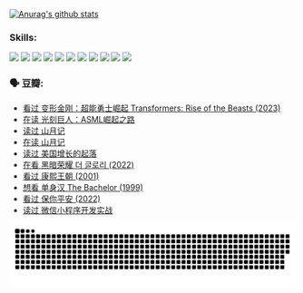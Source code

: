 
[![Anurag's github stats](https://github-readme-stats.vercel.app/api?username=w940853815)](https://github.com/anuraghazra/github-readme-stats)

### Skills:

<code><img height="32" src="https://cdn.jsdelivr.net/npm/simple-icons@v5/icons/python.svg"></code>
<code><img height="32" src="https://cdn.jsdelivr.net/npm/simple-icons@v5/icons/javascript.svg"></code>
<code><img height="32" src="https://cdn.jsdelivr.net/npm/simple-icons@v5/icons/django.svg"></code>
<code><img height="32" src="https://cdn.jsdelivr.net/npm/simple-icons@v5/icons/flask.svg"></code>
<code><img height="32" src="https://cdn.jsdelivr.net/npm/simple-icons@v5/icons/vuetify.svg"></code>
<code><img height="32" src="https://cdn.jsdelivr.net/npm/simple-icons@v5/icons/git.svg"></code>
<code><img height="32" src="https://cdn.jsdelivr.net/npm/simple-icons@v5/icons/docker.svg"></code>
<code><img height="32" src="https://cdn.jsdelivr.net/npm/simple-icons@v5/icons/postgresql.svg"></code>
<code><img height="32" src="https://cdn.jsdelivr.net/npm/simple-icons@v5/icons/elasticsearch.svg"></code>
<code><img height="32" src="https://cdn.jsdelivr.net/npm/simple-icons@v5/icons/macos.svg"></code>
<code><img height="32" src="https://cdn.jsdelivr.net/npm/simple-icons@v5/icons/linux.svg"></code>

### 🗣 豆瓣:

<!-- DOUBAN-ACTIVITIES:START -->
- [看过 变形金刚：超能勇士崛起 Transformers: Rise of the Beasts‎ (2023)](https://www.douban.com/people/136069238/status/4267685771/?_i=86859978)
- [在读 光刻巨人：ASML崛起之路](https://www.douban.com/people/136069238/status/4266569048/?_i=86859978)
- [读过 山月记](https://www.douban.com/people/136069238/status/4266567455/?_i=86859978)
- [在读 山月记](https://www.douban.com/people/136069238/status/4256796460/?_i=86859978)
- [读过 美国增长的起落](https://www.douban.com/people/136069238/status/4256795052/?_i=86859978)
- [在看 黑暗荣耀 더 글로리‎ (2022)](https://www.douban.com/people/136069238/status/4256207386/?_i=86859978)
- [看过 康熙王朝‎ (2001)](https://www.douban.com/people/136069238/status/4254396418/?_i=86859978)
- [想看 单身汉 The Bachelor‎ (1999)](https://www.douban.com/people/136069238/status/4250318861/?_i=86859978)
- [看过 保你平安‎ (2022)](https://www.douban.com/people/136069238/status/4239139510/?_i=86859978)
- [读过 微信小程序开发实战](https://www.douban.com/people/136069238/status/4237321528/?_i=86859978)
<!-- DOUBAN-ACTIVITIES:END -->


![Snake animation](https://raw.githubusercontent.com/w940853815/w940853815/output/github-contribution-grid-snake.svg)

<!--
**w940853815/w940853815** is a ✨ _special_ ✨ repository because its `README.md` (this file) appears on your GitHub profile.

Here are some ideas to get you started:

- 🔭 I’m currently working on ...
- 🌱 I’m currently learning ...
- 👯 I’m looking to collaborate on ...
- 🤔 I’m looking for help with ...
- 💬 Ask me about ...
- 📫 How to reach me: ...
- 😄 Pronouns: ...
- ⚡ Fun fact: ...
-->
